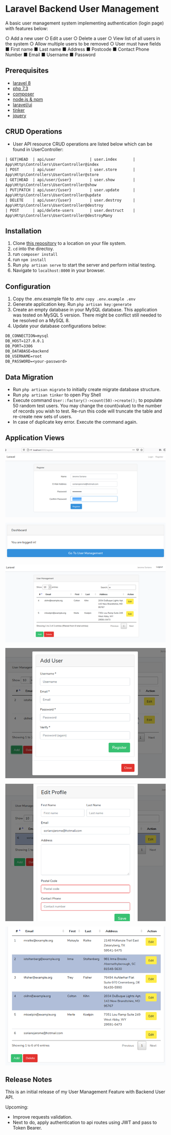# Laravel Backend User Management

A basic user management system implementing authentication (login page) with features below:

○ Add a new user
○ Edit a user
○ Delete a user
○ View list of all users in the system
○ Allow multiple users to be removed
○ User must have fields
■ First name
■ Last name
■ Address
■ Postcode
■ Contact Phone Number
■ Email
■ Username
■ Password


## Prerequisites

- [laravel 8](http://laravel.com/)
- [php 7.3](https://www.php.net/downloads.php) 
- [composer](https://getcomposer.org/download/)
- [node.js & npm](https://nodejs.org/)
- [laravel/ui](https://github.com/laravel/ui)
- [tinker](https://laravel.com/docs/8.x/artisan#tinker)
- [jquery](https://cdnjs.cloudflare.com/ajax/libs/jquery/3.5.1/jquery.min.js)

## CRUD Operations

- User API resource CRUD operations are listed below which can be found in UserController:

```
| GET|HEAD  | api/user               | user.index       | App\Http\Controllers\UserController@index
| POST      | api/user               | user.store       | App\Http\Controllers\UserController@store
| GET|HEAD  | api/user/{user}        | user.show        | App\Http\Controllers\UserController@show
| PUT|PATCH | api/user/{user}        | user.update      | App\Http\Controllers\UserController@update
| DELETE    | api/user/{user}        | user.destroy     | App\Http\Controllers\UserController@destroy
| POST      | api/delete-users       | user.destruct    | App\Http\Controllers\UserController@destroyMany
```

## Installation

1. Clone [this repository](https://github.com/DiavoxJSoriano/backend2.git) to a location on your file system.
2. `cd` into the directoy.
4. run `composer install`
5. run `npm install`
6. Run `php artisan serve` to start the server and perform initial testing.
7. Navigate to `localhost:8000` in your browser.

## Configuration

1. Copy the .env.example file to .env `copy .env.example .env`
2. Generate application key. Run `php artisan key:generate`
3. Create an empty database in your MySQL database. This application was tested on MySQL 5 version. There might be conflict still needed to be resolved on a MySQL 8.
4. Update your database configurations below:

```
DB_CONNECTION=mysql
DB_HOST=127.0.0.1
DB_PORT=3306
DB_DATABASE=backend
DB_USERNAME=root
DB_PASSWORD=<your-password>
```

## Data Migration

- Run `php artisan migrate` to initially create migrate database structure.
- Run `php artisan tinker` to open Psy Shell
- Execute command `User::factory()->count(50)->create();` to populate 50 random test users. You may change the count(value) to the number of records you wish to test. Re-run this code will truncate the table and re-create new sets of users.
- In case of duplicate key error. Execute the command again.

## Application Views

![Registration](https://github.com/DiavoxJSoriano/backend2/blob/main/images/SS-Registration.PNG)

![Successful Registration redirects to Dashboard](https://github.com/DiavoxJSoriano/backend2/blob/main/images/SS-AfterRegistration.PNG)

![Go to User Management view](https://github.com/DiavoxJSoriano/backend2/blob/main/images/SS-UserManagementPage.PNG)

![Add a new user](https://github.com/DiavoxJSoriano/backend2/blob/main/images/SS-AddNewUser.PNG)

![Edit a user profile](https://github.com/DiavoxJSoriano/backend2/blob/main/images/SS-EditProfile.PNG)

![Multiple selection and deletion](https://github.com/DiavoxJSoriano/backend2/blob/main/images/SS-MultipleSelectAndDelete.PNG)

## Release Notes

This is an initial release of my User Management Feature with Backend User API.

Upcoming:
- Improve requests validation.
- Next to do, apply authentication to api routes using JWT and pass to Token Bearer.
